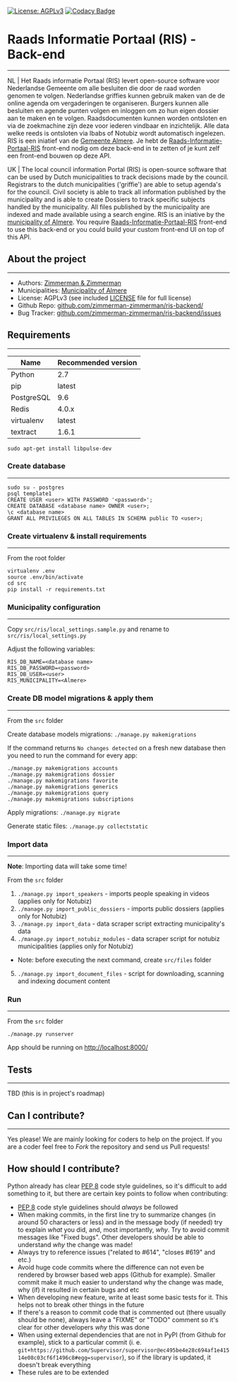 [![License: AGPLv3](https://img.shields.io/badge/License-AGPL%20v3-blue.svg)](https://github.com/zimmerman-zimmerman/ris-backend/blob/master/License.md)
[![Codacy Badge](https://api.codacy.com/project/badge/Grade/554b69f97f264191b3a8ce513befbfe8)](https://www.codacy.com?utm_source=github.com&amp;utm_medium=referral&amp;utm_content=zimmerman-zimmerman/ris-backend&amp;utm_campaign=Badge_Grade)

# Raads Informatie Portaal (RIS) - Back-end
--------

NL | Het Raads informatie Portaal (RIS) levert open-source software voor Nederlandse Gemeente om alle besluiten die door de raad worden genomen te volgen. Nederlandse griffies kunnen gebruik maken van de de online agenda om vergaderingen te organiseren. Burgers kunnen alle besluiten en agende punten volgen en inloggen om zo hun eigen dossier aan te maken en te volgen. Raadsdocumenten kunnen worden ontsloten en via de zoekmachine zijn deze voor iederen vindbaar en inzichtelijk. Alle data welke reeds is ontsloten via Ibabs of Notubiz wordt automatisch ingelezen. RIS is een iniatief van de <a href="https://gemeenteraad.almere.nl/" target="_blank">Gemeente Almere</a>. Je hebt de <a href="https://github.com/zimmerman-zimmerman/Raads-Informatie-Portaal-RIS" target="_blank">Raads-Informatie-Portaal-RIS</a> front-end nodig om deze back-end in te zetten of je kunt zelf een front-end bouwen op deze API.

UK | The local council information Portal (RIS) is open-source software that can be used by Dutch municipalities to track decisions made by the council. Registrars to the dutch municipalities ('griffie') are able to setup agenda's for the council. Civil society is able to track all information published by the municipality and is able to create Dossiers to track specific subjects handled by the municipality. All files published by the municipality are indexed and made available using a search engine. RIS is an iniative by the <a href="https://gemeenteraad.almere.nl/" target="_blank">municipality of Almere</a>. You require <a href="https://github.com/zimmerman-zimmerman/Raads-Informatie-Portaal-RIS" target="_blank">Raads-Informatie-Portaal-RIS</a> front-end to use this back-end or you could build your custom front-end UI on top of this API.

## About the project
--------
* Authors: <a href="https://www.zimmermanzimmerman.nl/" target="_blank">Zimmerman & Zimmerman</a>
* Municipalities: <a href="https://gemeenteraad.almere.nl/" target="_blank">Municipality of Almere</a>
* License: AGPLv3 (see included <a href="https://github.com/zimmerman-zimmerman/ris-backend/blob/master/License.md" target="_blank">LICENSE</a> file for full license)
* Github Repo: <a href="https://github.com/zimmerman-zimmerman/ris-backend/" target="_blank">github.com/zimmerman-zimmerman/ris-backend/</a>
* Bug Tracker: <a href="https://github.com/zimmerman-zimmerman/ris-backend/issues" target="_blank">github.com/zimmerman-zimmerman/ris-backend/issues</a>

## Requirements
--------

| Name                   | Recommended version |
| ---                    | ---       |
| Python                 | 2.7       |
| pip                    | latest    |
| PostgreSQL             | 9.6       |
| Redis                  | 4.0.x     |
| virtualenv             | latest    |
| textract               | 1.6.1     |

 `sudo apt-get install libpulse-dev`
 
### Create database
--------

    sudo su - postgres
    psql template1
    CREATE USER <user> WITH PASSWORD '<password>';
    CREATE DATABASE <database name> OWNER <user>;
    \c <database name>
    GRANT ALL PRIVILEGES ON ALL TABLES IN SCHEMA public TO <user>;
  
### Create virtualenv & install requirements
--------

From the root folder

    virtualenv .env
    source .env/bin/activate
    cd src
    pip install -r requirements.txt
  
### Municipality configuration
--------

Copy `src/ris/local_settings.sample.py` and rename to `src/ris/local_settings.py`

Adjust the following variables:

    RIS_DB_NAME=<database name>
    RIS_DB_PASSWORD=<password>
    RIS_DB_USER=<user>
    RIS_MUNICIPALITY=<Almere>

### Create DB model migrations & apply them
--------

From the `src` folder

Create database models migrations: `./manage.py makemigrations`

If the command returns `No changes detected` on a fresh new database then you need to run the command for every app:
    
    ./manage.py makemigrations accounts
    ./manage.py makemigrations dossier
    ./manage.py makemigrations favorite
    ./manage.py makemigrations generics
    ./manage.py makemigrations query
    ./manage.py makemigrations subscriptions

Apply migrations: `./manage.py migrate`

Generate static files: `./manage.py collectstatic`
    
### Import data
--------

**Note**: Importing data will take some time!

From the `src` folder

1. `./manage.py import_speakers` - imports people speaking in videos (applies only for Notubiz)
2. `./manage.py import_public_dossiers` - imports public dossiers (applies only for Notubiz)
3. `./manage.py import_data` - data scraper script extracting municipality's data
4. `./manage.py import_notubiz_modules` - data scraper script for notubiz municipalities (applies only for Notubiz)
- Note: before executing the next command, create `src/files` folder
5. `./manage.py import_document_files` - script for downloading, scanning and indexing document content

### Run
--------

From the `src` folder

`./manage.py runserver`


App should be running on <http://localhost:8000/>


## Tests
--------

TBD (this is in project's roadmap)


## Can I contribute?
--------

Yes please! We are mainly looking for coders to help on the project. If you are a coder feel free to *Fork* the repository and send us Pull requests!

## How should I contribute?

Python already has clear <a href="https://www.python.org/dev/peps/pep-0008/" target="_blank">PEP 8</a> code style guidelines, so it's difficult to add something to it, but there are certain key points to follow when contributing:

* <a href="https://www.python.org/dev/peps/pep-0008/" target="_blank">PEP 8</a> code style guidelines should _always_ be followed
* When making commits, in the first line try to summarize changes (in around 50 characters or less) and in the message body (if needed) try to explain _what_ you did, and, most importantly, _why_. Try to avoid commit messages like "Fixed bugs". Other developers should be able to understand _why_ the change was made!
* Always try to reference issues ("related to #614", "closes #619" and etc.)
* Avoid huge code commits where the difference can not even be rendered by browser based web apps (Github for example). Smaller commit make it much easier to understand why the change was made, why (if) it resulted in certain bugs and etc
* When developing new feature, write at least some basic tests for it. This helps not to break other things in the future
* If there's a reason to commit code that is commented out (there usually should be none), always leave a "FIXME" or "TODO" comment so it's clear for other developers _why_ this was done
* When using external dependencies that are not in PyPI (from Github for example), stick to a particular commit (i. e. `git+https://github.com/Supervisor/supervisor@ec495be4e28c694af1e41514e08c03cf6f1496c8#egg=supervisor`), so if the library is updated, it doesn't break everything
* These rules are to be extended
